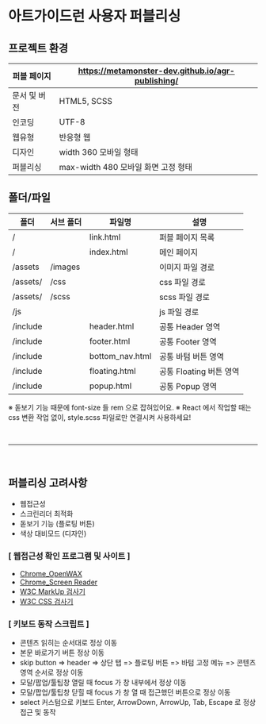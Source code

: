 # **아트가이드런 사용자 퍼블리싱**

## **프로젝트 환경**

| 퍼블 페이지  | https://metamonster-dev.github.io/agr-publishing/ |
| ------------ | ------------------------------------------------- |
| 문서 및 버전 | HTML5, SCSS                                       |
| 인코딩       | UTF-8                                             |
| 웹유형       | 반응형 웹                                         |
| 디자인       | width 360 모바일 형태                             |
| 퍼블리싱     | max-width 480 모바일 화면 고정 형태               |

## **폴더/파일**

| 폴더     | 서브 폴더 | 파일명          | 설명                    |
| -------- | --------- | --------------- | ----------------------- |
| /        |           | link.html       | 퍼블 페이지 목록        |
| /        |           | index.html      | 메인 페이지             |
| /assets  | /images   |                 | 이미지 파일 경로        |
| /assets/ | /css      |                 | css 파일 경로           |
| /assets/ | /scss     |                 | scss 파일 경로          |
| /js      |           |                 | js 파일 경로            |
| /include |           | header.html     | 공통 Header 영역        |
| /include |           | footer.html     | 공통 Footer 영역        |
| /include |           | bottom_nav.html | 공통 바텀 버튼 영역     |
| /include |           | floating.html   | 공통 Floating 버튼 영역 |
| /include |           | popup.html      | 공통 Popup 영역         |

※ 돋보기 기능 때문에 font-size 들 rem 으로 잡혀있어요.
※ React 에서 작업할 때는 css 변환 작업 없이, style.scss 파일로만 연결시켜 사용하세요!

<br/>
<hr/>
<br/>

## **퍼블리싱 고려사항**

- 웹접근성
- 스크린리더 최적화
- 돋보기 기능 (플로팅 버튼)
- 색상 대비모드 (디자인)

### **[ 웹접근성 확인 프로그램 및 사이트 ]**

- [Chrome_OpenWAX](https://chromewebstore.google.com/detail/openwax/bfahpbmaknaeohgdklfbobogpdngngoe?hl=ko)
- [Chrome_Screen Reader](https://chromewebstore.google.com/detail/screen-reader/kgejglhpjiefppelpmljglcjbhoiplfn?hl=ko)
- [W3C MarkUp 검사기](https://validator.w3.org/)
- [W3C CSS 검사기](https://jigsaw.w3.org/css-validator/)

### **[ 키보드 동작 스크립트 ]**

- 콘텐츠 읽히는 순서대로 정상 이동
- 본문 바로가기 버튼 정상 이동
- skip button => header => 상단 탭 => 플로팅 버튼 => 바텀 고정 메뉴 => 콘텐츠 영역 순서로 정상 이동
- 모달/팝업/툴팁창 열릴 때 focus 가 창 내부에서 정상 이동
- 모달/팝업/툴팁창 닫힐 때 focus 가 창 열 때 접근했던 버튼으로 정상 이동
- select 커스텀으로 키보드 Enter, ArrowDown, ArrowUp, Tab, Escape 로 정상 접근 및 동작

